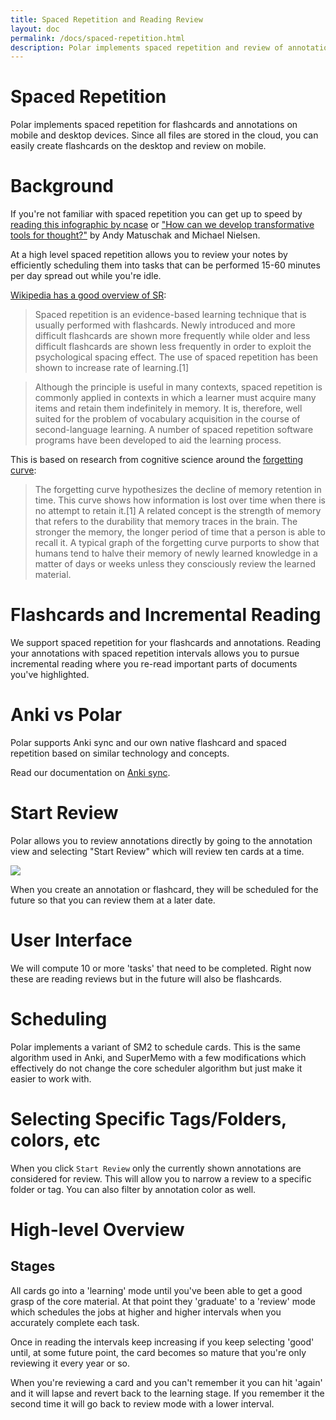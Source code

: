 ```yaml
---
title: Spaced Repetition and Reading Review
layout: doc
permalink: /docs/spaced-repetition.html
description: Polar implements spaced repetition and review of annotations on mobile and desktop devices. 
---
```


# Spaced Repetition

Polar implements spaced repetition for flashcards and annotations on mobile and desktop devices. Since all files are stored in the cloud, you can easily create flashcards on the desktop and review on mobile.

# Background

If you're not familiar with spaced repetition you can get up to speed by <a href="https://ncase.me/remember/">reading this infographic by ncase</a> or
<a href="https://numinous.productions/ttft/">"How can we develop transformative tools for thought?"</a> by Andy Matuschak and Michael Nielsen.

At a high level spaced repetition allows you to review your notes by efficiently scheduling them into tasks that can be
performed 15-60 minutes per day spread out while you're idle.

<a href="https://en.wikipedia.org/wiki/Spaced_repetition">Wikipedia has a good overview of SR</a>:

> Spaced repetition is an evidence-based learning technique that is usually performed with flashcards. Newly introduced and more difficult flashcards are shown more frequently while older and less difficult flashcards are shown less frequently in order to exploit the psychological spacing effect. The use of spaced repetition has been shown to increase rate of learning.[1]
  
> Although the principle is useful in many contexts, spaced repetition is commonly applied in contexts in which a learner must acquire many items and retain them indefinitely in memory. It is, therefore, well suited for the problem of vocabulary acquisition in the course of second-language learning. A number of spaced repetition software programs have been developed to aid the learning process.

This is based on research from cognitive science around the <a href="https://en.wikipedia.org/wiki/Forgetting_curve">forgetting curve</a>:

> The forgetting curve hypothesizes the decline of memory retention in time. This curve shows how information is lost
over time when there is no attempt to retain it.[1] A related concept is the strength of memory that refers to the
durability that memory traces in the brain. The stronger the memory, the longer period of time that a person is able to
recall it. A typical graph of the forgetting curve purports to show that humans tend to halve their memory of newly
learned knowledge in a matter of days or weeks unless they consciously review the learned material.

# Flashcards and Incremental Reading

We support spaced repetition for your flashcards and annotations.  Reading your annotations with spaced repetition 
intervals allows you to pursue incremental reading where you re-read important parts of documents you've highlighted.

# Anki vs Polar

Polar supports Anki sync and our own native flashcard and spaced repetition based on similar technology and concepts.

Read our documentation on <a href="https://getpolarized.io/docs/anki-sync-for-spaced-repetition.html">Anki sync</a>.  

# Start Review

Polar allows you to review annotations directly by going to the annotation view and selecting "Start Review"
which will review ten cards at a time.   

<p class="text-center">
<img class="img-fluid border" src="https://i.imgur.com/2JZu8EV.png">
</p>

When you create an annotation or flashcard, they will be scheduled for the future so that you can review them at a
later date.

# User Interface

We will compute 10 or more 'tasks' that need to be completed.  Right now these are reading reviews but in the future
will also be flashcards.

# Scheduling 

Polar implements a variant of SM2 to schedule cards. This is the same algorithm used in Anki, and SuperMemo with a few 
modifications which effectively do not change the core scheduler algorithm but just make it easier to work with.

# Selecting Specific Tags/Folders, colors, etc

When you click ```Start Review``` only the currently shown annotations are considered for review.  This will allow you
to narrow a review to a specific folder or tag.  You can also filter by annotation color as well.

# High-level Overview

## Stages

All cards go into a 'learning' mode until you've been able to get a good grasp of the core material.  At that point they
'graduate' to a 'review' mode which schedules the jobs at higher and higher intervals when you accurately complete each 
task.

Once in reading the intervals keep increasing if you keep selecting 'good' until, at some future point, the card becomes
so mature that you're only reviewing it every year or so.

When you're reviewing a card and you can't remember it you can hit 'again' and it will lapse and revert back to the 
learning stage.  If you remember it the second time it will go back to review mode with a lower interval. 

